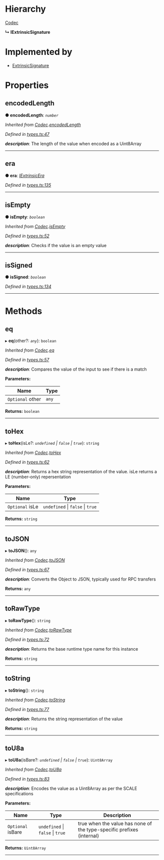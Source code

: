 

# Hierarchy

 [Codec](_types_.codec.md)

**↳ IExtrinsicSignature**

# Implemented by

* [ExtrinsicSignature](../classes/_type_extrinsicsignature_.extrinsicsignature.md)

# Properties

<a id="encodedlength"></a>

##  encodedLength

**● encodedLength**: *`number`*

*Inherited from [Codec](_types_.codec.md).[encodedLength](_types_.codec.md#encodedlength)*

*Defined in [types.ts:47](https://github.com/polkadot-js/api/blob/d38ccd1/packages/types/src/types.ts#L47)*

*__description__*: The length of the value when encoded as a Uint8Array

___
<a id="era"></a>

##  era

**● era**: *[IExtrinsicEra](_types_.iextrinsicera.md)*

*Defined in [types.ts:135](https://github.com/polkadot-js/api/blob/d38ccd1/packages/types/src/types.ts#L135)*

___
<a id="isempty"></a>

##  isEmpty

**● isEmpty**: *`boolean`*

*Inherited from [Codec](_types_.codec.md).[isEmpty](_types_.codec.md#isempty)*

*Defined in [types.ts:52](https://github.com/polkadot-js/api/blob/d38ccd1/packages/types/src/types.ts#L52)*

*__description__*: Checks if the value is an empty value

___
<a id="issigned"></a>

##  isSigned

**● isSigned**: *`boolean`*

*Defined in [types.ts:134](https://github.com/polkadot-js/api/blob/d38ccd1/packages/types/src/types.ts#L134)*

___

# Methods

<a id="eq"></a>

##  eq

▸ **eq**(other?: *`any`*): `boolean`

*Inherited from [Codec](_types_.codec.md).[eq](_types_.codec.md#eq)*

*Defined in [types.ts:57](https://github.com/polkadot-js/api/blob/d38ccd1/packages/types/src/types.ts#L57)*

*__description__*: Compares the value of the input to see if there is a match

**Parameters:**

| Name | Type |
| ------ | ------ |
| `Optional` other | `any` |

**Returns:** `boolean`

___
<a id="tohex"></a>

##  toHex

▸ **toHex**(isLe?: *`undefined` \| `false` \| `true`*): `string`

*Inherited from [Codec](_types_.codec.md).[toHex](_types_.codec.md#tohex)*

*Defined in [types.ts:62](https://github.com/polkadot-js/api/blob/d38ccd1/packages/types/src/types.ts#L62)*

*__description__*: Returns a hex string representation of the value. isLe returns a LE (number-only) repersentation

**Parameters:**

| Name | Type |
| ------ | ------ |
| `Optional` isLe | `undefined` \| `false` \| `true` |

**Returns:** `string`

___
<a id="tojson"></a>

##  toJSON

▸ **toJSON**(): `any`

*Inherited from [Codec](_types_.codec.md).[toJSON](_types_.codec.md#tojson)*

*Defined in [types.ts:67](https://github.com/polkadot-js/api/blob/d38ccd1/packages/types/src/types.ts#L67)*

*__description__*: Converts the Object to JSON, typically used for RPC transfers

**Returns:** `any`

___
<a id="torawtype"></a>

##  toRawType

▸ **toRawType**(): `string`

*Inherited from [Codec](_types_.codec.md).[toRawType](_types_.codec.md#torawtype)*

*Defined in [types.ts:72](https://github.com/polkadot-js/api/blob/d38ccd1/packages/types/src/types.ts#L72)*

*__description__*: Returns the base runtime type name for this instance

**Returns:** `string`

___
<a id="tostring"></a>

##  toString

▸ **toString**(): `string`

*Inherited from [Codec](_types_.codec.md).[toString](_types_.codec.md#tostring)*

*Defined in [types.ts:77](https://github.com/polkadot-js/api/blob/d38ccd1/packages/types/src/types.ts#L77)*

*__description__*: Returns the string representation of the value

**Returns:** `string`

___
<a id="tou8a"></a>

##  toU8a

▸ **toU8a**(isBare?: *`undefined` \| `false` \| `true`*): `Uint8Array`

*Inherited from [Codec](_types_.codec.md).[toU8a](_types_.codec.md#tou8a)*

*Defined in [types.ts:83](https://github.com/polkadot-js/api/blob/d38ccd1/packages/types/src/types.ts#L83)*

*__description__*: Encodes the value as a Uint8Array as per the SCALE specifications

**Parameters:**

| Name | Type | Description |
| ------ | ------ | ------ |
| `Optional` isBare | `undefined` \| `false` \| `true` |  true when the value has none of the type-specific prefixes (internal) |

**Returns:** `Uint8Array`

___


